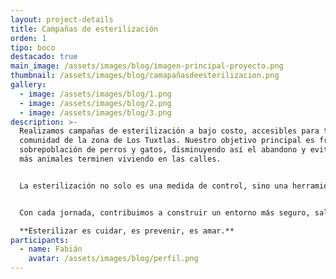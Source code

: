 ```yaml
---
layout: project-details
title: Campañas de esterilización
orden: 1
tipo: boco
destacado: true
main_image: /assets/images/blog/imagen-principal-proyecto.png
thumbnail: /assets/images/blog/camapañasdeesterilizacion.png
gallery:
  - image: /assets/images/blog/1.png
  - image: /assets/images/blog/2.png
  - image: /assets/images/blog/3.png
description: >-
  Realizamos campañas de esterilización a bajo costo, accesibles para toda la
  comunidad de la zona de Los Tuxtlas. Nuestro objetivo principal es frenar la
  sobrepoblación de perros y gatos, disminuyendo así el abandono y evitando que
  más animales terminen viviendo en las calles.


  La esterilización no solo es una medida de control, sino una herramienta poderosa para mejorar la calidad de vida de las mascotas y sus familias. Ayuda a prevenir enfermedades graves como el cáncer reproductivo, mejora el comportamiento y reduce el riesgo de peleas o fugas.


  Con cada jornada, contribuimos a construir un entorno más seguro, saludable y responsable para todos.

  **Esterilizar es cuidar, es prevenir, es amar.**
participants:
  - name: Fabián
    avatar: /assets/images/blog/perfil.png
---
```

